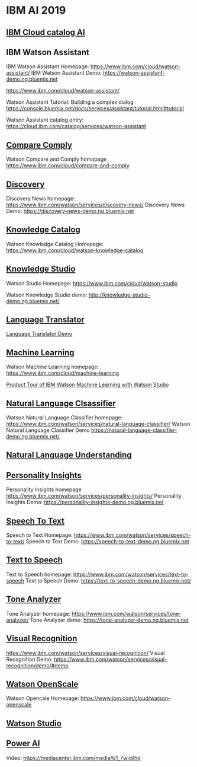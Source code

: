 # IBM AI 2019

## [IBM Cloud catalog AI](https://console.bluemix.net/catalog/?category=ai)

## IBM Watson Assistant

IBM Watson Assistant Homepage: https://www.ibm.com/cloud/watson-assistant/
IBM Watson Assistant Demo: https://watson-assistant-demo.ng.bluemix.net

https://www.ibm.com/cloud/watson-assistant/

Watson Assistant Tutorial: Building a complex dialog https://console.bluemix.net/docs/services/assistant/tutorial.html#tutorial

Watson Assistant catalog entry: https://cloud.ibm.com/catalog/services/watson-assistant

## [Compare Comply](https://console.bluemix.net/catalog/services/compare-comply)

   Watson Compare and Comply homapage https://www.ibm.com/cloud/compare-and-comply

## [Discovery](https://console.bluemix.net/catalog/services/discovery)
   Discovery News homepage: https://www.ibm.com/watson/services/discovery-news/
   Discovery News Demo: https://discovery-news-demo.ng.bluemix.net


## [Knowledge Catalog](https://console.bluemix.net/catalog/services/knowledge-catalog)
   Watson Knowledge Catalog Homepage: https://www.ibm.com/cloud/watson-knowledge-catalog

## [Knowledge Studio](https://console.bluemix.net/catalog/services/knowledge-studio)
   
   Watson Studio Homepage:  https://www.ibm.com/cloud/watson-studio
  
   Watson Knowledge Studio demo: http://knowledge-studio-demo.ng.bluemix.net/

## [Language Translator](https://console.bluemix.net/catalog/services/language-translator)
   [Language Translator Demo](https://language-translator-demo.ng.bluemix.net)
   
## [Machine Learning](https://console.bluemix.net/catalog/services/machine-learning) 
   Watson Machine Learning homepage: https://www.ibm.com/cloud/machine-learning 
   
   [Product Tour of IBM Watson Machine Learning with Watson Studio](https://www.ibm.com/cloud/garage/dte/producttour/product-tour-ibm-watson-machine-learning-watson-studio)

## [Natural Language Clsassifier](https://console.bluemix.net/catalog/services/natural-language-classifier)
   Watson Natural Language Classifier homepage: https://www.ibm.com/watson/services/natural-language-classifier/
   Watson Natural Language Classifier Demo https://natural-language-classifier-demo.ng.bluemix.net/

## [Natural Language Understanding](https://console.bluemix.net/catalog/services/natural-language-understanding)

## [Personality Insights](https://console.bluemix.net/catalog/services/personality-insights)
   Personality Insights homepage https://www.ibm.com/watson/services/personality-insights/
   Personality Insights Demo: https://personality-insights-demo.ng.bluemix.net

## [Speech To Text](https://console.bluemix.net/catalog/services/speech-to-text)
   Speech to Text Homepage: https://www.ibm.com/watson/services/speech-to-text/
   Speech to Text Demo: https://speech-to-text-demo.ng.bluemix.net

## [Text to Speech](https://console.bluemix.net/catalog/services/text-to-speech)
   Text to Speech homepage: https://www.ibm.com/watson/services/text-to-speech
   Text to Speech Demo: https://text-to-speech-demo.ng.bluemix.net/

## [Tone Analyzer](https://console.bluemix.net/catalog/services/tone-analyzer)
   Tone Analyzer homepage: https://www.ibm.com/watson/services/tone-analyzer/
   Tone Analyzer demo: https://tone-analyzer-demo.ng.bluemix.net

## [Visual Recognition](https://console.bluemix.net/catalog/services/tone-analyzer)
   https://www.ibm.com/watson/services/visual-recognition/
   Visual Recognition Demo: https://www.ibm.com/watson/services/visual-recognition/demo/#demo

## [Watson OpenScale](https://console.bluemix.net/catalog/services/watson-openscale)
   Watson Opencale Homepage: https://www.ibm.com/cloud/watson-openscale

## [Watson Studio](https://console.bluemix.net/catalog/services/watson-studio)

## [Power AI](https://console.bluemix.net/catalog/services/powerai)

   Video: https://mediacenter.ibm.com/media/t/1_7wjdjlhd 


